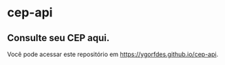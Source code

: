 # cep-api
## Consulte seu CEP aqui.

Você pode acessar este repositório em <https://ygorfdes.github.io/cep-api>.
